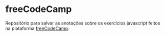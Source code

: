 # freeCodeCamp

Repositório para salvar as anotações sobre os exercícios javascript feitos na plataforma [freeCodeCamp](https://www.freecodecamp.org/learn/).